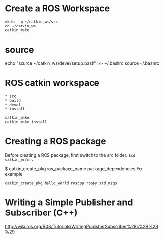 

# Create a ROS Workspace

```
mkdir -p ~/catkin_ws/src
cd ~/catkin_ws
catkin_make
```

# source

echo "source ~/catkin_ws/devel/setup.bash" >> ~/.bashrc
source ~/.bashrc

# ROS catkin workspace 
	* src 
	* build
	* devel
	* install

```
catkin_make
catkin_make install
```

# Creating a ROS package
Before creating a ROS package, first switch to the src folder.
`$cd catkin_ws/src`

$ catkin_create_pkg ros_package_name package_dependencies
For example:

```
catkin_create_pkg hello_world roscpp rospy std_msgs
```

# Writing a Simple Publisher and Subscriber (C++)

http://wiki.ros.org/ROS/Tutorials/WritingPublisherSubscriber%28c%2B%2B%29







